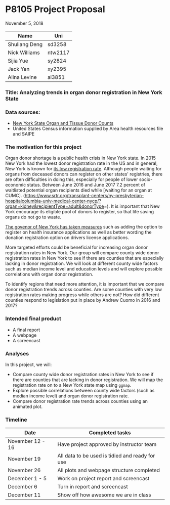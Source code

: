 P8105 Project Proposal
================
November 5, 2018

| Name          | Uni     |
|---------------|---------|
| Shuliang Deng | sd3258  |
| Nick Williams | ntw2117 |
| Sijia Yue     | sy2824  |
| Jack Yan      | xy2395  |
| Alina Levine  | al3851  |

### Title: Analyzing trends in organ donor registration in New York State

### Data sources:

-   [New York State Organ and Tissue Donor Counts](https://health.data.ny.gov/Health/Donate-Life-Organ-and-Tissue-Donor-Registry-Enroll/sqk8-8a2h/data?fbclid=IwAR0DjHPMd3up76Cq1bMH0z12f_vr4rLz5YwtMPcT2kc_a5nP-nVJlDEinNE)
-   United States Census information supplied by Area health resources file and SAIPE

### The motivation for this project

Organ donor shortage is a public health crisis in New York state. In 2015 New York had the lowest donor registration rate in the US and in general, New York is known for [its low registration rate](https://www.nytimes.com/2018/07/11/nyregion/organ-donation-is-desperate-in-new-york.html). Although people waiting for organs from deceased donors can register on other states' registries, there are often difficulties in doing this, especially for people of lower socio-economic status. Between June 2016 and June 2017 7.2 percent of waitlisted potential organ recipients died while \[waiting for an organ at CUMC\]. (<https://www.srtr.org/transplant-centers/ny-presbyterian-hospitalcolumbia-univ-medical-center-nycp/?organ=kidney&recipientType=adult&donorType>=). It is important that New York encourage its eligible pool of donors to register, so that life saving organs do not go to waste.

[The govenor of New York has taken measures](https://www.governor.ny.gov/news/governor-cuomo-announces-over-5-million-new-yorkers-enrolled-states-donate-life-registry-organ) such as adding the option to register on health insurance applications as well as better wording the donation registration option on drivers license applications.

More targeted efforts could be beneficial for increasing organ donor registration rates in New York. Our group will compare county wide donor registration rates in New York to see if there are counties that are especially lacking in donor registration. We will look at different county wide factors such as median income level and education levels and will explore possible correlations with organ donor registration.

To identify regions that need more attention, it is important that we compare donor registration trends across counties. Are some counties with very low registration rates making progress while others are not? How did different counties respond to legislation put in place by Andrew Cuomo in 2016 and 2017?

### Intended final product

-   A final report
-   A webpage
-   A screencast

### Analyses

In this project, we will:

-   Compare county wide donor registration rates in New York to see if there are counties that are lacking in donor registration. We will map the registration rate on to a New York state map using `ggmap`.
-   Explore possible correlations between county wide factors (such as median income level) and organ donor registration rate.
-   Compare donor registration rate trends across counties using an animated plot.

### Timeline

| Date             | Completed tasks                                 |
|------------------|-------------------------------------------------|
| November 12 - 16 | Have project approved by instructor team        |
| November 19      | All data to be used is tidied and ready for use |
| November 26      | All plots and webpage structure completed       |
| December 1 - 5   | Work on project report and screencast           |
| December 6       | Turn in report and screencast                   |
| December 11      | Show off how awesome we are in class            |
